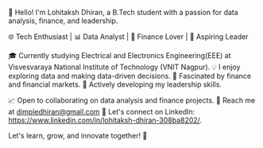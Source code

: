👋 Hello! I'm Lohitaksh Dhiran, a B.Tech student with a passion for data analysis, finance, and leadership.

🌐 Tech Enthusiast | 📊 Data Analyst | 💼 Finance Lover | 🚀 Aspiring Leader

🎓 Currently studying Electrical and Electronics Engineering(EEE) at Visvesvaraya National Institute of Technology (VNIT Nagpur).
💡 I enjoy exploring data and making data-driven decisions.
💸 Fascinated by finance and financial markets.
🌱 Actively developing my leadership skills.

📈 Open to collaborating on data analysis and finance projects.
📧 Reach me at dimpledhiran@gmail.com
🔗 Let's connect on LinkedIn: https://www.linkedin.com/in/lohitaksh-dhiran-308ba8202/.

Let's learn, grow, and innovate together! 🚀

<!---
lohitakshDhiran/lohitakshDhiran is a ✨ special ✨ repository because its `README.md` (this file) appears on your GitHub profile.
You can click the Preview link to take a look at your changes.
--->
